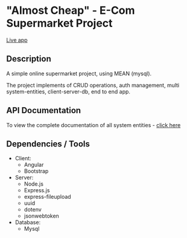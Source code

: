 # "Almost Cheap" - E-Com Supermarket Project

[Live app](https://almost-cheap.herokuapp.com/)

## Description

A simple online supermarket project, using MEAN (mysql).

The project implements of CRUD operations, 
auth management, multi system-entities, client-server-db, end to end app.

## API Documentation

To view the complete documentation of all system entities - 
[click here](/api-docs/index.html)


## Dependencies / Tools

-  Client:
    - Angular
    - Bootstrap
- Server:
    - Node.js
    - Express.js
    - express-fileupload
    - uuid
    - dotenv
    - jsonwebtoken
- Database:
    - Mysql